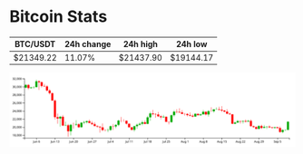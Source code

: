 # Bitcoin Stats

BTC/USDT|24h change|24h high|24h low|
|---|---|---|---|
|$21349.22|11.07%|$21437.90|$19144.17|

<img src="./chart.svg">
